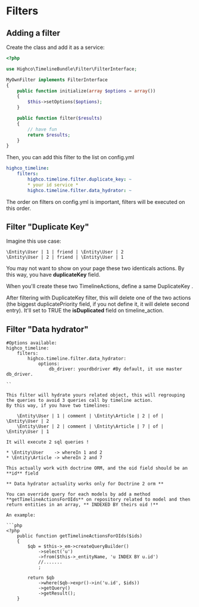 # Filters

## Adding a filter

Create the class and add it as a service:

```php
<?php

use Highco\TimelineBundle\Filter\FilterInterface;

MyOwnFilter implements FilterInterface
{
    public function initialize(array $options = array())
    {
        $this->setOptions($options);
    }

	public function filter($results)
	{
		// have fun
		return $results;
	}
}
```

Then, you can add this filter to the list on config.yml

```yaml
highco_timeline:
	filters:
		highco.timeline.filter.duplicate_key: ~
		* your id service *
		highco.timeline.filter.data_hydrator: ~
```

The order on filters on config.yml is important, filters will be executed on this order.

## Filter "Duplicate Key"

Imagine this use case:

    \Entity\User | 1 | friend | \Entity\User | 2
    \Entity\User | 2 | friend | \Entity\User | 1

You may not want to show on your page these two identicals actions. By this way, you have **duplicateKey** field.

When you'll create these two TimelineActions, define a same DuplicateKey .

After filtering with DuplicateKey filter, this will delete one of the two actions (the biggest duplicatePriority field, if you not define it, it will delete second entry).
It'll set to TRUE the **isDuplicated** field on timeline_action.

## Filter "Data hydrator"

```
#Options available:
highco_timeline:
	filters:
		highco.timeline.filter.data_hydrator:
            options:
                db_driver: yourdbdriver #By default, it use master db_driver.

``

This filter will hydrate yours related object, this will regrouping the queries to avoid 3 queries call by timeline action.
By this way, if you have two timelines:

    \Entity\User | 1 | comment | \Entity\Article | 2 | of | \Entity\User | 2
    \Entity\User | 2 | comment | \Entity\Article | 7 | of | \Entity\User | 1

It will execute 2 sql queries !

* \Entity\User    -> whereIn 1 and 2
* \Entity\Article -> whereIn 2 and 7

This actually work with doctrine ORM, and the oid field should be an **id** field

** Data hydrator actuality works only for Doctrine 2 orm **

You can override query for each models by add a method **getTimelineActionsForOIds** on repository related to model and then return entities in an array, ** INDEXED BY theirs oid !**

An example:

```php
<?php
    public function getTimelineActionsForOIds($ids)
    {
        $qb = $this->_em->createQueryBuilder()
            ->select('u')
            ->from($this->_entityName, 'u INDEX BY u.id')
            //.......
            ;

        return $qb
            ->where($qb->expr()->in('u.id', $ids))
            ->getQuery()
            ->getResult();
    }
```
